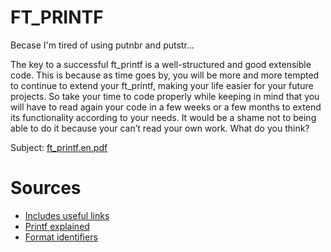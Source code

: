 # FT_PRINTF

  Becase I'm tired of using putnbr and putstr...

  The key to a successful ft_printf is a well-structured and good extensible code. This
  is because as time goes by, you will be more and more tempted to continue to extend
  your ft_printf, making your life easier for your future projects. So take your time to
  code properly while keeping in mind that you will have to read again your code in a few
  weeks or a few months to extend its functionality according to your needs. It would be a
  shame not to being able to do it because your can’t read your own work. What do you
  think?

  Subject: [ft_printf.en.pdf](https://github.com/tlahin/ft_printf/files/8990312/ft_printf.en.pdf)
  
# Sources

  - [Includes useful links](https://medium.com/my-journey-at-42-silicon-valley-as-a-non-cs-major/project-4-printf-function-6396c78ac22e)
  - [Printf explained](https://cplusplus.com/reference/cstdio/printf/)
  - [Format identifiers](https://www.lix.polytechnique.fr/~liberti/public/computing/prog/c/C/FUNCTIONS/format.html)
